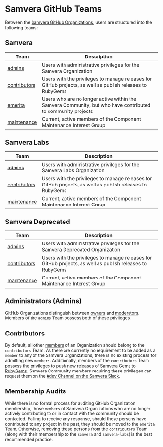 # Samvera GitHub Teams

Between the [Samvera GitHub Organizations](./ORGS.md), users are structured into the following teams:

## Samvera

| Team                                                               | Description                                                                                                 |
| ------------------------------------------------------------------ | ----------------------------------------------------------------------------------------------------------- |
| [admins](https://github.com/orgs/samvera/teams/admins)             | Users with administrative privileges for the Samvera Organization                                           |
| [contributors](https://github.com/orgs/samvera/teams/contributors) | Users with the privileges to manage releases for GitHub projects, as well as publish releases to RubyGems   |
| [emerita](https://github.com/orgs/samvera/teams/emerita)           | Users who are no longer active within the Samvera Community, but who have contributed to community projects |
| [maintenance](https://github.com/orgs/samvera/teams/maintenance)   | Current, active members of the Component Maintenance Interest Group                                         |

## Samvera Labs

| Team                                                                    | Description                                                                                               |
| ----------------------------------------------------------------------- | --------------------------------------------------------------------------------------------------------- |
| [admins](https://github.com/orgs/samvera-labs/teams/admins)             | Users with administrative privileges for the Samvera Labs Organization                                    |
| [contributors](https://github.com/orgs/samvera-labs/teams/contributors) | Users with the privileges to manage releases for GitHub projects, as well as publish releases to RubyGems |
| [maintenance](https://github.com/orgs/samvera-labs/teams/maintenance)   | Current, active members of the Component Maintenance Interest Group                                       |

## Samvera Deprecated

| Team                                                                          | Description                                                                                               |
| ----------------------------------------------------------------------------- | --------------------------------------------------------------------------------------------------------- |
| [admins](https://github.com/orgs/samvera-deprecated/teams/admins)             | Users with administrative privileges for the Samvera Deprecated Organization                              |
| [contributors](https://github.com/orgs/samvera-deprecated/teams/contributors) | Users with the privileges to manage releases for GitHub projects, as well as publish releases to RubyGems |
| [maintenance](https://github.com/orgs/samvera-deprecated/teams/maintenance)   | Current, active members of the Component Maintenance Interest Group                                       |

## Administrators (Admins)

GitHub Organizations distinguish between [owners](https://docs.github.com/en/organizations/managing-peoples-access-to-your-organization-with-roles/maintaining-ownership-continuity-for-your-organization) and [moderators](https://docs.github.com/en/organizations/managing-peoples-access-to-your-organization-with-roles/managing-moderators-in-your-organization). Members of the `admins` Team possess both of these privileges.

## Contributors

By default, all other [members](https://docs.github.com/en/organizations/managing-peoples-access-to-your-organization-with-roles/roles-in-an-organization#organization-members) of an Organization should belong to the `contributors` Team. As there are currently no requirement to be added as a `member` to any of the Samvera Organizations, there is no existing process for admitting new `members`. Additionally, members of the `contributors` Team possess the privileges to push new releases of Samvera Gems to [RubyGems](https://rubygems.org/). Samvera Community members requiring these privileges can request them on the [#dev Channel on the Samvera Slack](https://samvera.slack.com/app_redirect?channel=dev).

## Membership Audits

While there is no formal process for auditing GitHub Organization membership, those `members` of Samvera Organizations who are no longer actively contributing to or in contact with the community should be contacted. Failing to receive any response, should these persons have contributed to any project in the past, they should be moved to the `emerita` Team. Otherwise, removing these persons from the `contributors` Team (along with their membership to the `samvera` and `samvera-labs`) is the best recommended practice.
